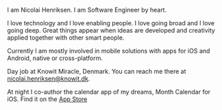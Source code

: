 I am Nicolai Henriksen. I am Software Engineer by heart. 

I love technology and I love enabling people. I love going broad and I love going deep. Great things appear when ideas are developed and creativity applied together with other smart people.

Currently I am mostly involved in mobile solutions with apps for iOS and Android, native or cross-platform.

Day job at Knowit Miracle, Denmark. You can reach me there at <nicolai.henriksen@knowit.dk>.

At night I co-author the calendar app of my dreams, Month Calendar for iOS. Find it on the [App Store](https://apps.apple.com/us/app/month-calendar-2/id412782768)
